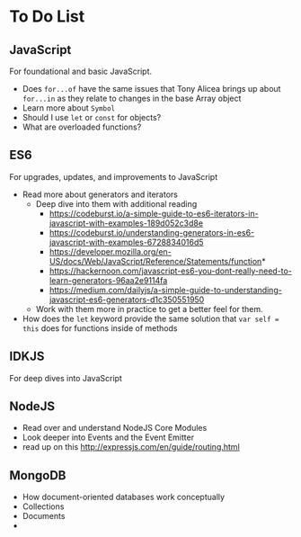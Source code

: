 # To Do List

## JavaScript
For foundational and basic JavaScript. 

* Does `for...of` have the same issues that Tony Alicea brings up about `for...in` as they relate to changes in the base Array object
* Learn more about `Symbol`
* Should I use `let` or `const` for objects?
* What are overloaded functions?

## ES6
For upgrades, updates, and improvements to JavaScript

* Read more about generators and iterators
  * Deep dive into them with additional reading
    * https://codeburst.io/a-simple-guide-to-es6-iterators-in-javascript-with-examples-189d052c3d8e
    * https://codeburst.io/understanding-generators-in-es6-javascript-with-examples-6728834016d5
    * https://developer.mozilla.org/en-US/docs/Web/JavaScript/Reference/Statements/function*
    * https://hackernoon.com/javascript-es6-you-dont-really-need-to-learn-generators-96aa2e9114fa
    * https://medium.com/dailyjs/a-simple-guide-to-understanding-javascript-es6-generators-d1c350551950
  * Work with them more in practice to get a better feel for them.
* How does the `let` keyword provide the same solution that `var self = this` does for functions inside of methods


## IDKJS
For deep dives into JavaScript

## NodeJS
* Read over and understand NodeJS Core Modules
* Look deeper into Events and the Event Emitter
* read up on this http://expressjs.com/en/guide/routing.html

## MongoDB
* How document-oriented databases work conceptually
* Collections
* Documents
* 